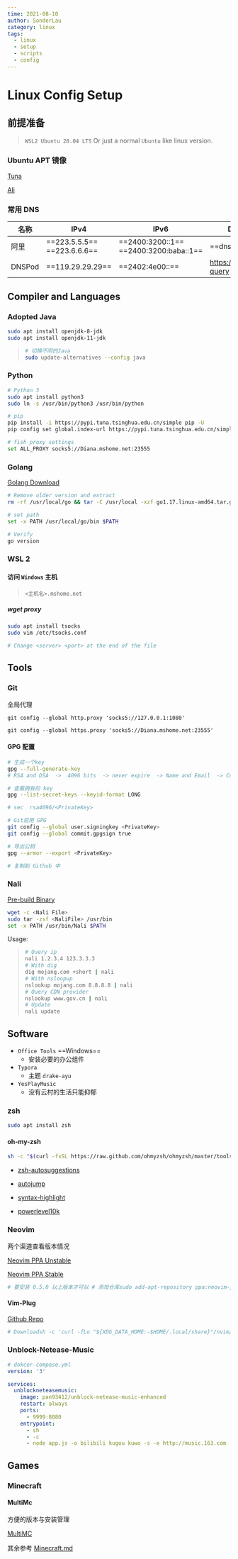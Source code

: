 ```yaml
---
time: 2021-08-10
author: SonderLau
category: linux
tags:
  - linux
  - setup
  - scripts
  - config
---
```

# Linux Config Setup

## 前提准备

> `WSL2 Ubuntu 20.04 LTS`
> Or just a normal `Ubuntu`  like linux version.

### Ubuntu APT 镜像

[Tuna](mirrors.tuna.tsinghua.edu.cn/help/ubuntu/)

[Ali](developer.aliyun.com/mirror/ubuntu)

### 常用 DNS

| 名称   | IPv4                         | IPv6                                    | DoH / DoT                 |
| ------ | ---------------------------- | --------------------------------------- | ------------------------- |
| 阿里   | ==223.5.5.5==  ==223.6.6.6== | ==2400:3200::1==  ==2400:3200:baba::1== | ==dns.alidns.com==        |
| DNSPod | ==119.29.29.29==             | ==2402:4e00::==                         | https://doh.pub/dns-query |



## Compiler and Languages

### Adopted Java

```bash
sudo apt install openjdk-8-jdk
sudo apt install openjdk-11-jdk
```

> ```bash
> # 切换不同的Java
> sudo update-alternatives --config java
> ```



### Python

```bash
# Python 3
sudo apt install python3
sudo ln -s /usr/bin/python3 /usr/bin/python

# pip
pip install -i https://pypi.tuna.tsinghua.edu.cn/simple pip -U
pip config set global.index-url https://pypi.tuna.tsinghua.edu.cn/simple

# fish proxy settings
set ALL_PROXY socks5://Diana.mshome.net:23555
```



### Golang

[Golang Download](https://golang.org/doc/install)



```bash
# Remove older version and extract
rm -rf /usr/local/go && tar -C /usr/local -xzf go1.17.linux-amd64.tar.gz

# set path
set -x PATH /usr/local/go/bin $PATH

# Verify
go version
```





### WSL 2

#### 访问 `Windows` 主机

> `<主机名>.mshome.net`



##### wget proxy

```bash
sudo apt install tsocks
sudo vim /etc/tsocks.conf

# Change <server> <port> at the end of the file
```



## Tools



### Git

全局代理

```shell
git config --global http.proxy 'socks5://127.0.0.1:1080'

git config --global https.proxy 'socks5://Diana.mshome.net:23555'
```

#### GPG 配置

```bash
# 生成一个key
gpg --full-generate-key
# RSA and DSA  ->  4096 bits  -> never expire  -> Name and Email  -> Comment

# 查看拥有的 key
gpg --list-secret-keys --keyid-format LONG

# sec  rsa4096/<PrivateKey>

# Git启用 GPG
git config --global user.signingkey <PrivateKey>
git config --global commit.gpgsign true

# 导出公钥
gpg --armor --export <PrivateKey>

# 复制到 Github 中
```



### Nali

[Pre-build Binary](github.com/zu1k/nali/releases)

```bash
wget -c <Nali File>
sudo tar -zsf <NaliFile> /usr/bin
set -x PATH /usr/bin/Nali $PATH
```



Usage:

> ```bash
> # Query ip
> nali 1.2.3.4 123.3.3.3
> # With dig
> dig mojang.com +short | nali
> # With nsloopup
> nslookup mojang.com 8.8.8.8 | nali
> # Query CDN provider
> nslookup www.gov.cn | nali
> # Update
> nali update
> 
> ```

## Software

- `Office Tools` ==Windows==
  - 安装必要的办公组件
- `Typora`
  - 主题 `drake-ayu`
- `YesPlayMusic`
  - 没有云村的生活只能抑郁


### zsh

```bash
sudo apt install zsh
```

#### oh-my-zsh

```bash
sh -c "$(curl -fsSL https://raw.github.com/ohmyzsh/ohmyzsh/master/tools/install.sh)"
```

- [zsh-autosuggestions](https://github.com/zsh-users/zsh-autosuggestions)
- [autojump](https://github.com/wting/autojump)
- [syntax-highlight](https://github.com/zsh-users/zsh-syntax-highlighting)

- [powerlevel10k](https://github.com/romkatv/powerlevel10k)



### Neovim

两个渠道查看版本情况

[Neovim PPA Unstable](launchpad.net/~neovim-ppa/+archive/ubuntu/unstable)

[Neovim PPA Stable](launchpad.net/~neovim-ppa/+archive/ubuntu/stable)

```bash
# 要安装 0.5.0 以上版本才可以 # 添加仓库sudo add-apt-repository ppa:neovim-ppa/stable# 查找版本sudo apt-cache policy neovim# 下载指定的版本sudo apt install neovim=<version name here>
```



#### Vim-Plug

[Github Repo](https://github.com/junegunn/vim-plug)

```sh
# Downloadsh -c 'curl -fLo "${XDG_DATA_HOME:-$HOME/.local/share}"/nvim/site/autoload/plug.vim --create-dirs \       https://raw.githubusercontent.com/junegunn/vim-plug/master/plug.vim'                     # Add pluginssudo vim ~/.config/nvim/init.vim# In init.vim :call plug#begin()" Plug 'junegunn/vim-easy-align'call plug#end()
```


### Unblock-Netease-Music

```yml
# dokcer-compose.yml
version: '3'

services:
  unblockneteasemusic:
    image: pan93412/unblock-netease-music-enhanced
    restart: always
    ports:
      - 9999:8080
    entrypoint:
      - sh
      - -c
      - node app.js -o bilibili kugou kuwo -s -e http://music.163.com

```


## Games

### Minecraft

#### MultiMc

方便的版本与安装管理

[MultiMC](https://multimc.org/)



其余参考 [Minecraft.md](../Minecraft/ServerSetup)


